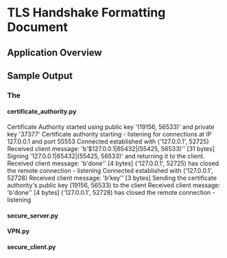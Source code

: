 # TLS Handshake Formatting Document

## Application Overview



## Sample Output
### The 
#### certificate_authority.py
Certificate Authority started using public key '(19156, 56533)' and private key '37377'
Certificate authority starting - listening for connections at IP 127.0.0.1 and port 55553
Connected established with ('127.0.0.1', 52725)
Received client message: 'b'$127.0.0.1|65432|(55425, 56533)'' [31 bytes]
Signing '127.0.0.1|65432|(55425, 56533)' and returning it to the client.
Received client message: 'b'done'' [4 bytes]
('127.0.0.1', 52725) has closed the remote connection - listening 
Connected established with ('127.0.0.1', 52728)
Received client message: 'b'key'' [3 bytes]
Sending the certificate authority's public key (19156, 56533) to the client
Received client message: 'b'done'' [4 bytes]
('127.0.0.1', 52728) has closed the remote connection - listening 

#### secure_server.py

#### VPN.py

#### secure_client.py